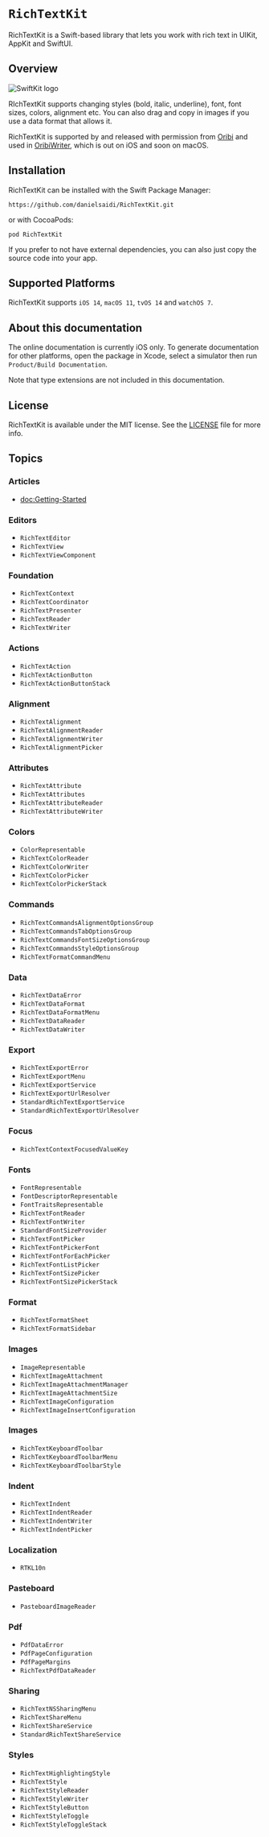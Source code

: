 # ``RichTextKit``

RichTextKit is a Swift-based library that lets you work with rich text in UIKit, AppKit and SwiftUI.


## Overview

![SwiftKit logo](Logo.png)

RIchTextKit supports changing styles (bold, italic, underline), font, font sizes, colors, alignment etc. You can also drag and copy in images if you use a data format that allows it. 

RichTextKit is supported by and released with permission from [Oribi](https://oribi.se/en/) and used in [OribiWriter](https://oribi.se/en/apps/oribi-writer/), which is out on iOS and soon on macOS.



## Installation

RichTextKit can be installed with the Swift Package Manager:

```
https://github.com/danielsaidi/RichTextKit.git
```

or with CocoaPods:

```
pod RichTextKit
```

If you prefer to not have external dependencies, you can also just copy the source code into your app.



## Supported Platforms

RichTextKit supports `iOS 14`, `macOS 11`, `tvOS 14` and `watchOS 7`.



## About this documentation

The online documentation is currently iOS only. To generate documentation for other platforms, open the package in Xcode, select a simulator then run `Product/Build Documentation`.

Note that type extensions are not included in this documentation.



## License

RichTextKit is available under the MIT license. See the [LICENSE][License] file for more info.



## Topics

### Articles

- <doc:Getting-Started>

### Editors

- ``RichTextEditor``
- ``RichTextView``
- ``RichTextViewComponent``

### Foundation

- ``RichTextContext``
- ``RichTextCoordinator``
- ``RichTextPresenter``
- ``RichTextReader``
- ``RichTextWriter``

### Actions

- ``RichTextAction``
- ``RichTextActionButton``
- ``RichTextActionButtonStack``

### Alignment

- ``RichTextAlignment``
- ``RichTextAlignmentReader``
- ``RichTextAlignmentWriter``
- ``RichTextAlignmentPicker``

### Attributes

- ``RichTextAttribute``
- ``RichTextAttributes``
- ``RichTextAttributeReader``
- ``RichTextAttributeWriter``

### Colors

- ``ColorRepresentable``
- ``RichTextColorReader``
- ``RichTextColorWriter``
- ``RichTextColorPicker``
- ``RichTextColorPickerStack``

### Commands

- ``RichTextCommandsAlignmentOptionsGroup``
- ``RichTextCommandsTabOptionsGroup``
- ``RichTextCommandsFontSizeOptionsGroup``
- ``RichTextCommandsStyleOptionsGroup``
- ``RichTextFormatCommandMenu``

### Data

- ``RichTextDataError``
- ``RichTextDataFormat``
- ``RichTextDataFormatMenu``
- ``RichTextDataReader``
- ``RichTextDataWriter``

### Export

- ``RichTextExportError``
- ``RichTextExportMenu``
- ``RichTextExportService``
- ``RichTextExportUrlResolver``
- ``StandardRichTextExportService``
- ``StandardRichTextExportUrlResolver``

### Focus

- ``RichTextContextFocusedValueKey``

### Fonts

- ``FontRepresentable``
- ``FontDescriptorRepresentable``
- ``FontTraitsRepresentable``
- ``RichTextFontReader``
- ``RichTextFontWriter``
- ``StandardFontSizeProvider``
- ``RichTextFontPicker``
- ``RichTextFontPickerFont``
- ``RichTextFontForEachPicker``
- ``RichTextFontListPicker``
- ``RichTextFontSizePicker``
- ``RichTextFontSizePickerStack``

### Format

- ``RichTextFormatSheet``
- ``RichTextFormatSidebar``

### Images

- ``ImageRepresentable``
- ``RichTextImageAttachment``
- ``RichTextImageAttachmentManager``
- ``RichTextImageAttachmentSize``
- ``RichTextImageConfiguration``
- ``RichTextImageInsertConfiguration``

### Images

- ``RichTextKeyboardToolbar``
- ``RichTextKeyboardToolbarMenu``
- ``RichTextKeyboardToolbarStyle``

### Indent

- ``RichTextIndent``
- ``RichTextIndentReader``
- ``RichTextIndentWriter``
- ``RichTextIndentPicker``

### Localization

- ``RTKL10n``

### Pasteboard

- ``PasteboardImageReader``

### Pdf

- ``PdfDataError``
- ``PdfPageConfiguration``
- ``PdfPageMargins``
- ``RichTextPdfDataReader``

### Sharing

- ``RichTextNSSharingMenu``
- ``RichTextShareMenu``
- ``RichTextShareService``
- ``StandardRichTextShareService``

### Styles

- ``RichTextHighlightingStyle``
- ``RichTextStyle``
- ``RichTextStyleReader``
- ``RichTextStyleWriter``
- ``RichTextStyleButton``
- ``RichTextStyleToggle``
- ``RichTextStyleToggleStack``



[License]: https://github.com/danielsaidi/RichTextKit/blob/master/LICENSE
